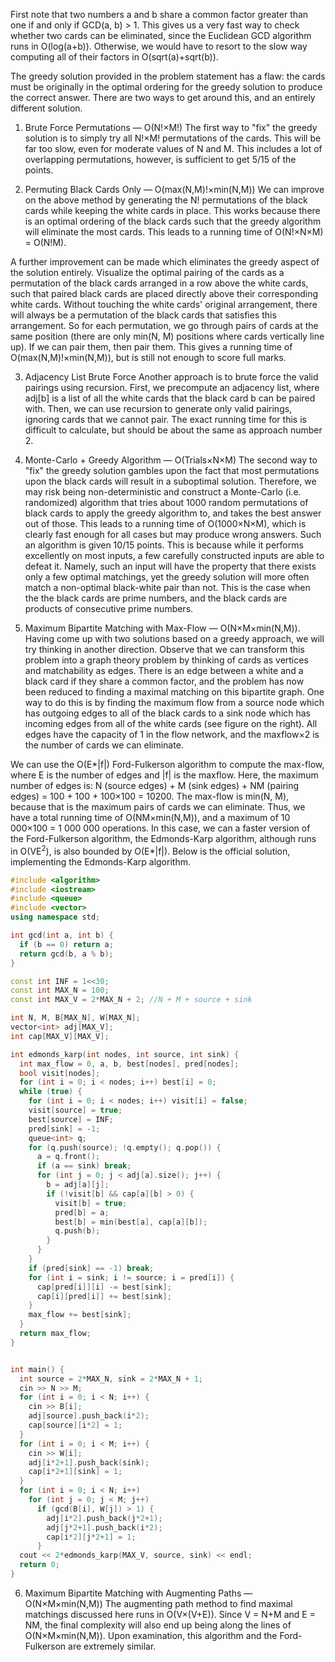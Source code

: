 First note that two numbers a and b share a common factor greater than one if and only if GCD(a, b) > 1. 
This gives us a very fast way to check whether two cards can be eliminated, since the Euclidean GCD algorithm runs in O(log(a+b)). 
Otherwise, we would have to resort to the slow way computing all of their factors in O(sqrt(a)+sqrt(b)).

The greedy solution provided in the problem statement has a flaw: the cards must be originally in the optimal ordering for the greedy 
solution to produce the correct answer. There are two ways to get around this, and an entirely different solution.

1. Brute Force Permutations — O(N!×M!)
The first way to "fix" the greedy solution is to simply try all N!×M! permutations of the cards. This will be far too slow, even for
moderate values of N and M. This includes a lot of overlapping permutations, however, is sufficient to get 5/15 of the points.

2. Permuting Black Cards Only — O(max(N,M)!×min(N,M))
We can improve on the above method by generating the N! permutations of the black cards while keeping the white cards in place. 
This works because there is an optimal ordering of the black cards such that the greedy algorithm will eliminate the most cards. 
This leads to a running time of O(N!×N×M) = O(N!M).

A further improvement can be made which eliminates the greedy aspect of the solution entirely. 
Visualize the optimal pairing of the cards as a permutation of the black cards arranged in a row above the white cards, such that 
paired black cards are placed directly above their corresponding white cards. Without touching the white cards' original arrangement, 
there will always be a permutation of the black cards that satisfies this arrangement. So for each permutation, we go through pairs of 
cards at the same position (there are only min(N, M) positions where cards vertically line up). If we can pair them, then pair them. 
This gives a running time of O(max(N,M)!×min(N,M)), but is still not enough to score full marks.

3. Adjacency List Brute Force
Another approach is to brute force the valid pairings using recursion. First, we precompute an adjacency list, where adj[b] is a list 
of all the white cards that the black card b can be paired with. Then, we can use recursion to generate only valid pairings, 
ignoring cards that we cannot pair. The exact running time for this is difficult to calculate, 
but should be about the same as approach number 2.

4. Monte-Carlo + Greedy Algorithm — O(Trials×N×M)
The second way to "fix" the greedy solution gambles upon the fact that most permutations upon the black cards will result in a 
suboptimal solution. Therefore, we may risk being non-deterministic and construct a Monte-Carlo (i.e. randomized) algorithm that tries 
about 1000 random permutations of black cards to apply the greedy algorithm to, and takes the best answer out of those. 
This leads to a running time of O(1000×N×M), which is clearly fast enough for all cases but may produce wrong answers. 
Such an algorithm is given 10/15 points. This is because while it performs excellently on most inputs, a few carefully constructed 
inputs are able to defeat it. Namely, such an input will have the property that there exists only a few optimal matchings, 
yet the greedy solution will more often match a non-optimal black-white pair than not. This is the case when the the black cards are 
prime numbers, and the black cards are products of consecutive prime numbers.


5. Maximum Bipartite Matching with Max-Flow — O(N×M×min(N,M)).
Having come up with two solutions based on a greedy approach, we will try thinking in another direction. 
Observe that we can transform this problem into a graph theory problem by thinking of cards as vertices and matchability as edges. 
There is an edge between a white and a black card if they share a common factor, and the problem has now been reduced to finding a 
maximal matching on this bipartite graph. One way to do this is by finding the maximum flow from a source node which has outgoing edges 
to all of the black cards to a sink node which has incoming edges from all of the white cards (see figure on the right). 
All edges have the capacity of 1 in the flow network, and the maxflow×2 is the number of cards we can eliminate.

We can use the O(E*|f|) Ford-Fulkerson algorithm to compute the max-flow, where E is the number of edges and |f| is the maxflow. 
Here, the maximum number of edges is: N (source edges) + M (sink edges) + NM (pairing edges) = 100 + 100 + 100×100 = 10200. 
The max-flow is min(N, M), because that is the maximum pairs of cards we can eliminate. Thus, we have a total running time of 
O(NM×min(N,M)), and a maximum of 10 000×100 = 1 000 000 operations. In this case, we can a faster version of the Ford-Fulkerson 
algorithm, the Edmonds-Karp algorithm, although runs in O(VE<sup>2</sup>), is also bounded by O(E*|f|). Below is the official solution, 
implementing the Edmonds-Karp algorithm.

```cpp
#include <algorithm>
#include <iostream>
#include <queue>
#include <vector>
using namespace std;

int gcd(int a, int b) {
  if (b == 0) return a;
  return gcd(b, a % b);
}

const int INF = 1<<30;
const int MAX_N = 100;
const int MAX_V = 2*MAX_N + 2; //N + M + source + sink

int N, M, B[MAX_N], W[MAX_N];
vector<int> adj[MAX_V];
int cap[MAX_V][MAX_V];

int edmonds_karp(int nodes, int source, int sink) {
  int max_flow = 0, a, b, best[nodes], pred[nodes];
  bool visit[nodes];
  for (int i = 0; i < nodes; i++) best[i] = 0;
  while (true) {
    for (int i = 0; i < nodes; i++) visit[i] = false;
    visit[source] = true;
    best[source] = INF;
    pred[sink] = -1;
    queue<int> q;
    for (q.push(source); !q.empty(); q.pop()) {
      a = q.front();
      if (a == sink) break;
      for (int j = 0; j < adj[a].size(); j++) {
        b = adj[a][j];
        if (!visit[b] && cap[a][b] > 0) {
          visit[b] = true;
          pred[b] = a;
          best[b] = min(best[a], cap[a][b]);
          q.push(b);
        }
      }
    }
    if (pred[sink] == -1) break;
    for (int i = sink; i != source; i = pred[i]) {
      cap[pred[i]][i] -= best[sink];
      cap[i][pred[i]] += best[sink];
    }
    max_flow += best[sink];
  }
  return max_flow;
}


int main() {
  int source = 2*MAX_N, sink = 2*MAX_N + 1;
  cin >> N >> M;
  for (int i = 0; i < N; i++) {
    cin >> B[i];
    adj[source].push_back(i*2);
    cap[source][i*2] = 1;
  }
  for (int i = 0; i < M; i++) {
    cin >> W[i];
    adj[i*2+1].push_back(sink);
    cap[i*2+1][sink] = 1;
  }
  for (int i = 0; i < N; i++)
    for (int j = 0; j < M; j++)
      if (gcd(B[i], W[j]) > 1) {
        adj[i*2].push_back(j*2+1);
        adj[j*2+1].push_back(i*2);
        cap[i*2][j*2+1] = 1;
      }
  cout << 2*edmonds_karp(MAX_V, source, sink) << endl;
  return 0;
}
```

6. Maximum Bipartite Matching with Augmenting Paths — O(N×M×min(N,M))
The augmenting path method to find maximal matchings discussed here runs in O(V×(V+E)). Since V = N+M and E = NM, the 
final complexity will also end up being along the lines of O(N×M×min(N,M)). Upon examination, 
this algorithm and the Ford-Fulkerson are extremely similar.
